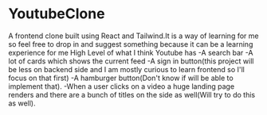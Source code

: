 # YoutubeClone

A frontend clone built using React and Tailwind.It is a way of learning for me so feel free to drop in and suggest something because it can be a learning experience for me
High Level of what I think Youtube has
-A search bar
-A lot of cards which shows the current feed
-A sign in button(this project will be less on backend side and I am mostly curious to learn frontend so I'll focus on that first)
-A hamburger button(Don't know if will be able to implement that).
-When a user clicks on a video a huge landing page renders and there are a bunch of titles on the side as well(Will try to do this as well).
